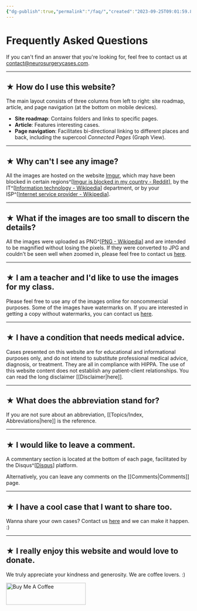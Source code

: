 ```yaml
---
{"dg-publish":true,"permalink":"/faq/","created":"2023-09-25T09:01:59.890-07:00","updated":"2024-03-23T14:20:33.217-07:00"}
---
```



# Frequently Asked Questions

If you can't find an answer that you're looking for, feel free to contact us at [contact@neurosurgerycases.com](mailto:contact@neurosurgerycases.com).

---

## ★ How do I use this website?

The main layout consists of three columns from left to right: site roadmap, article, and page navigation (at the bottom on mobile devices).

- **Site roadmap**: Contains folders and links to specific pages.
- **Article**: Features interesting cases.
- **Page navigation**: Facilitates bi-directional linking to different places and back, including the supercool *Connected Pages* (Graph View).

---

## ★ Why can't I see any image?

All the images are hosted on the website [Imgur](https://imgur.com), which may have been blocked in certain regions^[[Imgur is blocked in my country - Reddit](https://www.reddit.com/r/BoostForReddit/comments/cd32h9/imgur_is_blocked_in_my_country/)], by the IT^[[Information technology - Wikipedia](https://en.wikipedia.org/wiki/Information_technology)] department, or by your ISP^[[Internet service provider - Wikipedia](https://en.wikipedia.org/wiki/Internet_service_provider)].

---

## ★ What if the images are too small to discern the details?

All the images were uploaded as PNG^[[PNG - Wikipedia](https://en.wikipedia.org/wiki/PNG)] and are intended to be magnified without losing the pixels. If they were converted to JPG and couldn't be seen well when zoomed in, please feel free to contact us [here](mailto:contact@neurosurgerycases.com).

---

## ★ I am a teacher and I'd like to use the images for my class.

Please feel free to use any of the images online for noncommercial purposes. 
Some of the images have watermarks on. If you are interested in getting a copy without watermarks, you can contact us [here](mailto:contact@neurosurgerycases.com).

---

## ★ I have a condition that needs medical advice.

Cases presented on this website are for educational and informational purposes only, and do not intend to substitute professional medical advice, diagnosis, or treatment. They are all in compliance with HIPPA. The use of this website content does not establish any patient-client relationships. You can read the long disclaimer [[Disclaimer\|here]].

---

## ★ What does the abbreviation stand for?

If you are not sure about an abbreviation, [[Topics/Index, Abbreviations\|here]] is the reference.

---

## ★ I would like to leave a comment.

A commentary section is located at the bottom of each page, facilitated by the Disqus^[[Disqus](https://disqus.com/)] platform. 

Alternatively, you can leave any comments on the [[Comments\|Comments]] page.

---

## ★ I have a cool case that I want to share too.

Wanna share your own cases? Contact us [here](mailto:contact@neurosurgerycases.com) and we can make it happen. :)

---

## ★ I really enjoy this website and would love to donate.

We truly appreciate your kindness and generosity. We are coffee lovers. :)

<a href="https://www.buymeacoffee.com/neurosurgerycases" target="_blank"><img src="https://cdn.buymeacoffee.com/buttons/v2/default-yellow.png" alt="Buy Me A Coffee" style="height: 60px !important;width: 217px !important;" ></a>
